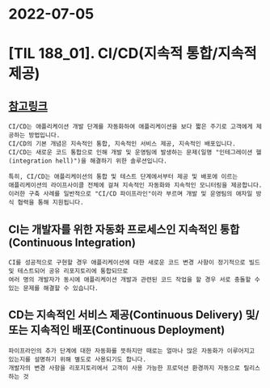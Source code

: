 # 2022-07-05
# [TIL 188_01]. CI/CD(지속적 통합/지속적 제공)
## [참고링크](https://www.redhat.com/ko/topics/devops/what-is-ci-cd)

    CI/CD는 애플리케이션 개발 단계를 자동화하여 애플리케이션을 보다 짧은 주기로 고객에게 제공하는 방법입니다. 
    CI/CD의 기본 개념은 지속적인 통합, 지속적인 서비스 제공, 지속적인 배포입니다. 
    CI/CD는 새로운 코드 통합으로 인해 개발 및 운영팀에 발생하는 문제(일명 "인테그레이션 헬(integration hell)")을 해결하기 위한 솔루션입니다.

    특히, CI/CD는 애플리케이션의 통합 및 테스트 단계에서부터 제공 및 배포에 이르는 
    애플리케이션의 라이프사이클 전체에 걸쳐 지속적인 자동화와 지속적인 모니터링을 제공합니다. 
    이러한 구축 사례를 일반적으로 "CI/CD 파이프라인"이라 부르며 개발 및 운영팀의 애자일 방식 협력을 통해 지원됩니다.
    

## CI는 개발자를 위한 자동화 프로세스인 지속적인 통합(Continuous Integration)

    CI를 성공적으로 구현할 경우 애플리케이션에 대한 새로운 코드 변경 사항이 정기적으로 빌드 및 테스트되어 공유 리포지토리에 통합되므로 
    여러 명의 개발자가 동시에 애플리케이션 개발과 관련된 코드 작업을 할 경우 서로 충돌할 수 있는 문제를 해결할 수 있습니다.

## CD는 지속적인 서비스 제공(Continuous Delivery) 및/또는 지속적인 배포(Continuous Deployment)
    파이프라인의 추가 단계에 대한 자동화를 뜻하지만 때로는 얼마나 많은 자동화가 이루어지고 있는지를 설명하기 위해 별도로 사용되기도 합니다.
    개발자의 변경 사항을 리포지토리에서 고객이 사용 가능한 프로덕션 환경까지 자동으로 릴리스하는 것